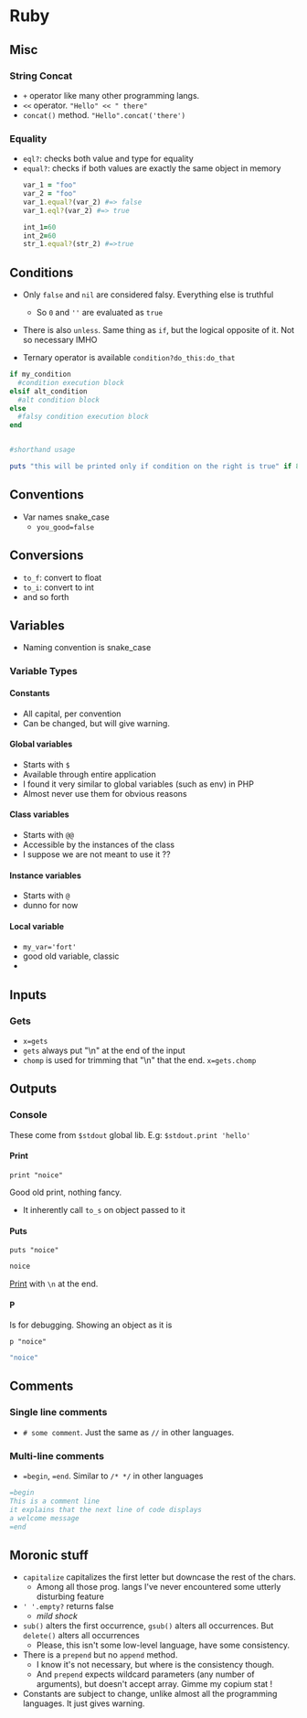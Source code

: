 # Ruby

## Misc

### String Concat
- `+` operator like many other programming langs.
- `<<` operator. `"Hello" << " there"`
- `concat()` method. `"Hello".concat('there')`

### Equality 
- `eql?`: checks both value and type for equality
- `equal?`: checks if both values are exactly the same object in memory 
  ```ruby
  var_1 = "foo"
  var_2 = "foo"
  var_1.equal?(var_2) #=> false
  var_1.eql?(var_2) #=> true
  
  int_1=60
  int_2=60
  str_1.equal?(str_2) #=>true

  ```


## Conditions

- Only `false` and `nil` are considered falsy. Everything else is truthful
  - So `0` and `''` are evaluated as `true`

- There is also `unless`. Same thing as `if`, but the logical opposite of it. Not so necessary IMHO
- Ternary operator is available `condition?do_this:do_that`


```ruby
if my_condition
  #condition execution block
elsif alt_condition
  #alt condition block
else
  #falsy condition execution block
end
```

```ruby

#shorthand usage

puts "this will be printed only if condition on the right is true" if 80/2==40

```


## Conventions
- Var names snake_case
  - `you_good=false`

## Conversions
- `to_f`: convert to float
- `to_i`: convert to int
- and so forth

## Variables

- Naming convention is snake_case

### Variable Types

#### Constants
- All capital, per convention
- Can be changed, but will give warning. 

#### Global variables
- Starts with `$`
- Available through entire application
- I found it very similar to  global variables (such as env) in PHP
- Almost never use them for obvious reasons

#### Class variables
- Starts with `@@`
- Accessible by the instances of the class
- I suppose we are not meant to use it ??

#### Instance variables
- Starts with `@`
- dunno for now

#### Local variable
- `my_var='fort'`
- good old variable, classic
- 





## Inputs

### Gets

- `x=gets`
- `gets` always put "\n" at the end of the input
- `chomp` is used for trimming that "\n" that the end. `x=gets.chomp`

## Outputs

### Console

These come from `$stdout` global lib. E.g: `$stdout.print 'hello'`


#### Print

`print "noice"`

Good old print, nothing fancy.

- It inherently call `to_s` on object passed to it


#### Puts

`puts "noice"`

```ruby
noice
```


[Print](#print) with `\n` at the end.

#### P

Is for debugging. Showing an object as it is

`p "noice"`

```ruby
"noice"
```

## Comments

### Single line comments
- `# some comment`. Just the same as `//` in other languages.

### Multi-line comments

- `=begin`, `=end`. Similar to `/* */` in other languages

```ruby
=begin
This is a comment line
it explains that the next line of code displays
a welcome message
=end
```

## Moronic stuff

- `capitalize` capitalizes the first letter but downcase the rest of the chars.
  - Among all those prog. langs I've never encountered some utterly disturbing feature
- `' '.empty?` returns false
  - *mild shock*
- `sub()` alters the first occurrence, `gsub()` alters all occurrences. But `delete()` alters all occurrences
  - Please, this isn't some low-level language, have some consistency.
- There is a `prepend` but no `append` method. 
  - I know it's not necessary, but where is the consistency though.
  - And `prepend` expects wildcard parameters (any number of arguments), but doesn't accept array. Gimme my copium stat !
- Constants are subject to change, unlike almost all the programming languages. It just gives warning. 